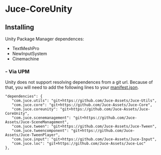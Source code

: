 # Juce-CoreUnity

## Installing

Unity Package Manager dependences:
- TextMeshPro
- NewInputSystem
- Cinemachine

### - Via UPM
Unity does not support resolving dependences from a git url. Because of that, you will need to add the following lines to your [manifest.json](https://docs.unity3d.com/Manual/upm-manifestPrj.html).
```
"dependencies": {
   "com.juce.utils": "git+https://github.com/Juce-Assets/Juce-Utils",
   "com.juce.core": "git+https://github.com/Juce-Assets/Juce-Core",
   "com.juce.coreunity": "git+https://github.com/Juce-Assets/Juce-CoreUnity",
   "com.juce.scenemanagement": "git+https://github.com/Juce-Assets/Juce-SceneManagement",
   "com.juce.tween": "git+https://github.com/Juce-Assets/Juce-Tween",
   "com.juce.tweencomponent": "git+https://github.com/Juce-Assets/Juce-TweenPlayer",
   "com.juce.input": "git+https://github.com/Juce-Assets/Juce-Input",
   "com.juce.loc": "git+https://github.com/Juce-Assets/Juce-Loc"
},
```
